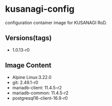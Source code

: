 # kusanagi-config

configuration container image for KUSANAGI RoD.

## Versions(tags)
- 1.0.13-r0

## Image Content
- Alpine Linux:3.22.0
- git: 2.49.1-r0
- mariadb-client: 11.4.5-r2
- mariadb-common: 11.4.5-r2
- postgresql16-client-16.9-r0

